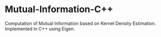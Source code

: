 # Mutual-Information-C++
Computation of Mutual Information based on Kernel Density Estimation. Implemented in C++ using Eigen.
